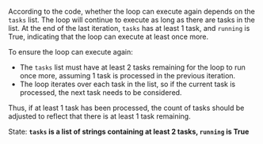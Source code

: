 According to the code, whether the loop can execute again depends on the `tasks` list. The loop will continue to execute as long as there are tasks in the list. At the end of the last iteration, `tasks` has at least 1 task, and `running` is True, indicating that the loop can execute at least once more.

To ensure the loop can execute again:
- The `tasks` list must have at least 2 tasks remaining for the loop to run once more, assuming 1 task is processed in the previous iteration.
- The loop iterates over each task in the list, so if the current task is processed, the next task needs to be considered.

Thus, if at least 1 task has been processed, the count of tasks should be adjusted to reflect that there is at least 1 task remaining. 

State: **`tasks` is a list of strings containing at least 2 tasks, `running` is True**